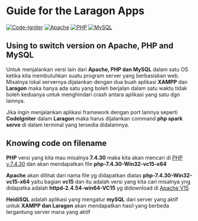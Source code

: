 # Guide for the Laragon Apps

[![Code-Igniter](https://img.shields.io/badge/CodeIgniter-%23EF4223.svg?style=for-the-badge&logo=codeIgniter&logoColor=white)]()
[![Apache](https://img.shields.io/badge/apache-%23D42029.svg?style=for-the-badge&logo=apache&logoColor=white)]()
[![PHP](https://img.shields.io/badge/php-%23777BB4.svg?style=for-the-badge&logo=php&logoColor=white)]()
[![MySQL](https://img.shields.io/badge/mysql-%2300f.svg?style=for-the-badge&logo=mysql&logoColor=white)]()

## Using to switch version on Apache, PHP and MySQL

Untuk menjalankan versi lain dari **Apache, PHP dan MySQL** dalam satu OS ketika kita membutuhkan suatu program server yang berbasiskan web. Misalnya lokal servernya dijalankan dengan dua buah aplikasi **XAMPP** dan **Laragon** maka hanya ada satu yang boleh berjalan dalam satu waktu tidak boleh keduanya untuk menghindari crash antara aplikasi yang satu dgn lainnya.

Jika ingin menjalankan aplikasi framework dengan port lainnya seperti **CodeIgniter** dalam **Laragon** maka harus dijalankan command **php spark serve** di dalam terminal yang tersedia didalamnya.

## Knowing code on filename

**PHP**  versi yang kita mau misalnya **7.4.30** maka kita akan mencari di [PHP v.7.4.30](https://windows.php.net/downloads/releases/) dan akan mendapatkan file **php-7.4.30-Win32-vc15-x64**

**Apache** akan dilihat dari nama file yg didapatkan diatas **php-7.4.30-Win32-vc15-x64** yaitu bagian **vc15** dan itu adalah versi yang kita cari misalnya yng didapatka adalah **httpd-2.4.54-win64-VC15** yg didownload di [Apache V15](https://www.apachelounge.com/download/VC15/#google_vignette)

**HeidiSQL** adalah aplikasi yang mengatur **mySQL** dari server yang aktif untuk **XAMPP dan Laragon** akan mendapatkan hasil yang berbeda tergantung server mana yang aktif